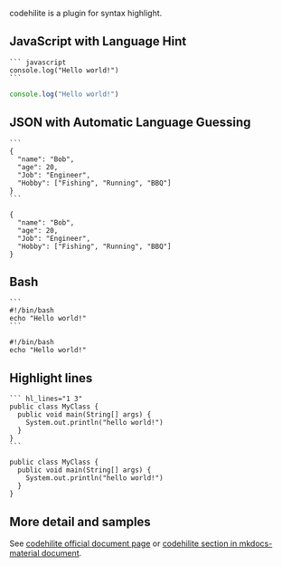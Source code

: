 codehilite is a plugin for syntax highlight.

## JavaScript with Language Hint
    ``` javascript
    console.log("Hello world!")
    ```

``` javascript
console.log("Hello world!")
```

## JSON with Automatic Language Guessing
    ```
    {
      "name": "Bob",
      "age": 20,
      "Job": "Engineer",
      "Hobby": ["Fishing", "Running", "BBQ"]
    }
    ```

```
{
  "name": "Bob",
  "age": 20,
  "Job": "Engineer",
  "Hobby": ["Fishing", "Running", "BBQ"]
}
```

## Bash
    ```
    #!/bin/bash
    echo "Hello world!"
    ```

```
#!/bin/bash
echo "Hello world!"
```

## Highlight lines
    ``` hl_lines="1 3"
    public class MyClass {
      public void main(String[] args) {
        System.out.println("hello world!")
      }
    }
    ```

``` hl_lines="1 3"
public class MyClass {
  public void main(String[] args) {
    System.out.println("hello world!")
  }
}
```

## More detail and samples
See [codehilite official document page](https://python-markdown.github.io/extensions/code_hilite/) or [codehilite section in mkdocs-material document](https://squidfunk.github.io/mkdocs-material/extensions/codehilite).
